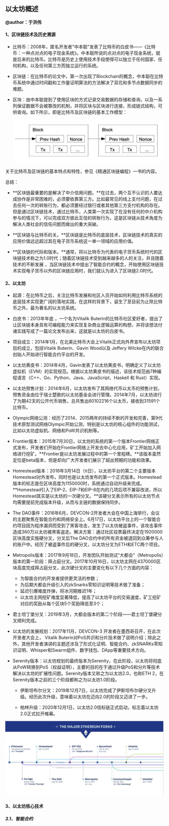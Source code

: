 ## 以太坊概述

**@author：于洪伟**



#### 1、区块链技术及历史溯源

* 比特币：2008年，匿名开发者"中本聪"发表了比特币的白皮书——《比特币：一种点对点的电子现金系统》。中本聪所说的点对点的电子现金系统，就是后来的比特币。比特币是历史上使用技术手段使得可以独立于任何国家、任何机构，以及任何第三方而独立运行的系统。

* 区块链：在比特币的论文中，第一次出现了Blockchain的概念，中本聪在比特币系统中通过时间戳和工作量证明算法的方法解决了双花和多节点数据同步的难题。

* 区块：由中本聪提到了使用区块的方式记录交易数据的存储和查询，以及一系列保证数据不会被篡改的机制，并将区块与区块进行连接，形成链式结构，可供查询。如下所示，即是比特币及区块链的基本工作模型：

  ![区块的哈希链式结构](./img/WX20210405-185220@2x.png)

关于比特币及区块链的基本特点和特性，参见《精通区块链编程》一书的内容。

总结：

* **区块链最重要的是解决了中介信用问题。**在过去，两个互不认识的人要达成协作是非常困难的，必须要依靠第三方。比如最常见的线上支付问题，在过去任何一次的转账行为，都必须要经过银行或者其他第三方支付机构的存在。但是通过区块链技术，通过比特币，人类第一次实现了在没有任何的中介机构参与的情况下，可以完成双方彼此互信的转账行为，这是区块链从技术角度为解决人类社会的信任问题而做出的重大突破。

* **区块链与比特币的关。**区块链是比特币的底层技术，区块链技术的真实的应用价值远远超过其在电子货币系统这一单一领域的应用价值。
* **区块链的代际和版本。**通常，将以比特币为代表的电子货币系统时代的区块链技术称之为1.0时代；随着区块链技术受到越来越多的人的关注，并且随着技术的不断发展 ，当区块链技术中提出了智能合约的概念，开始使用区块链技术实现电子货币以外的区块链应用时，我们就认为进入了区块链2.0时代。



#### 2、以太坊

* 起源：在比特币之后，关注比特币发展和社区人员开始如何利用比特币系统的底层技术实现更广阔的落地实践，在这样的背景下，诞生了至目前为止除比特币之外，最为著名的以太坊系统。

  

* 白皮书：2013年年底 ，一个名为Vitalik Buterin的比特币社区爱好者，提出了让区块链本身具有可编程能力来实现复杂商业逻辑运算的构想，并将该想法付诸实践写成了一篇论文发布出来，这就是以太坊的白皮书。

  

* 项目成立：2014年1月，在北美比特币大会上Vitalik正式向外界宣布以太坊项目的成立，包括Vitalik Buterin、Gavin Wood以及 Jeffery Wilcke在内的联合创始人开始进行智能合约平台的开发。

  

* 以太坊黄皮书：2014年4月，Gavin发表了以太坊黄皮书，明确定义了以太坊虚拟机（EVM）的实现规范。根据以太坊黄皮书的描述，该技术规范由7种编程语言（C++、Go、Python、Java、JavaScript、Haskell 和 Rust）实现。

  

* 以太坊预售计划：2014年6月，以太坊发布了其网络代币以太币的预售计划，预售资金由位于瑞士楚歌的以太坊基金会进行管理。2014年7月，以太坊进行了为期42天的公开代币销售，总共售出60102216个以太币，接收到31591个比特币。

  

* Olympic网络公测：经历了2014、2015两年的持续不断的开发和完善，第9代技术原型测试网络Olympic开始公测，特别是以太坊的核心组件的功能测试，比如以太坊虚拟机、网络和PoW共识机制等。

  

* Frontier版本：2015年7月30日，以太坊的系统的第一个版本Frontier网络正式发布，开发者们开始在Frontier网络上开发去中心化应用，矿工开始加入网络进行挖矿。**Frontier是以太坊发展过程中的第一个里程碑。**该版本虽然定位是beta版本，但是却向广大开发者们展示了超出预期的功能和效果。

  

* Homestead版本：2016年3月14日（π日），以太坊平台的第二个主要版本Homestead对外发布，同时也是以太坊发布的第一个正式版本。Homestead版本的标志是在区块高度为1150000时，系统通过自动升级来完成。**Homestead引入了EIP-2、EIP-7和EIP-8在内的几项后项不兼容改进，所以Homestead其实是以太坊的一次硬分叉。**该硬分叉表示所有的以太坊节点均需要提前完成版本升级，从而与主链的数据保持同步。

  

* The DAO事件：2016年6月，DEVCON-2开发者大会在中国上海举行，会议的主题聚焦在智能合约和网络安全上。6月17日，以太坊平台上的一个智能合约项目因为程序漏洞而受到了黑客攻击，发生了以太坊被盗事件，该攻击事件造成360万以太坊被黑客盗走。解决方案：通过社区投票最终决定在1920000区块高度实施硬分叉，分叉后The DAO合约中的所有资金被退回到众筹参与人的账户中。经历了被盗事件后的硬分叉，以太坊分叉为ETH和ETC两个项目。



* Metropolis版本：2017年9月18日，开发团队开始测试“大都会”（Metropolis）版本的第一阶段：拜占庭分叉。2017年10月16日，以太坊主网在4370000区块高度完成拜占庭分叉，此次硬分叉的主要变化有以下几个方面的内容：
  * 为智能合约的开发者提供更灵活的参数；
  * 为后期大都会升级引入的zkSnarks零知识证明等技术做了准备；
  * 延迟引爆难度炸弹，将冰河期推迟1年；
  * 以太坊主网挖矿难度显著降低，提高了以太坊平台的交易速度，矿工挖矿对应的奖励从每个区块5个奖励降低至3个；



* 君士坦丁堡分叉：2019年3月，大都会版本的第二个阶段——君士坦丁堡硬分叉顺利完成。



* 以太坊的发展规划：2017年11月，DEVCON-3 开发者在墨西哥召开，在此次开发者大会上， Vitalik Buterin对PoS共识和分片技术做了说明介绍；除此之外，其他开发者演讲的主题还涉及了形式化证明、智能合约、zkSNARKs零知识证明、Whisper和Swarm组件、数字钱包、DApp等重要技术方向。



* Serenity版本：以太坊规划的最终版本为Serenity，在此阶段，以太坊将彻底从PoW转换到PoS（权益证明），主要的目的在于通过升级PoS和分片等技术解决以太坊的扩展性问题。Serenity版本又称之为以太坊2.0，也称ETH 2，在Serenity版本之前的三个阶段都称之为以太坊1.0阶段。

  * 伊斯坦布尔分叉：2019年12月7日，以太坊完成了伊斯坦布尔硬分叉升级。经历此次升级，意味着以太坊在迈向2.0的阶段又迈进了一步。

  * 柏林升级：2020年12月1日，以太坊2.0信标链正式启动，标志着以太坊2.0正式拉开帷幕。

    

![以太坊版本路线示意图](./img/WX20210405-184939@2x.png)



#### 3、以太坊核心技术

##### 3.1、智能合约

